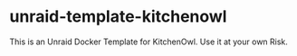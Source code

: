 # unraid-template-kitchenowl

This is an Unraid Docker Template for KitchenOwl.
Use it at your own Risk.